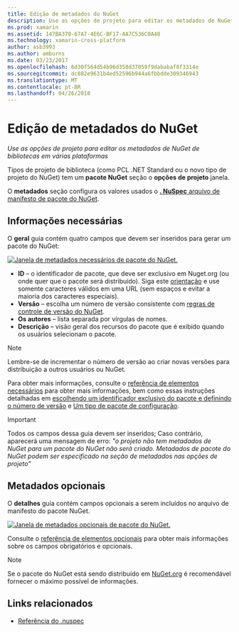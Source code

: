 ```yaml
---
title: Edição de metadados do NuGet
description: Use as opções de projeto para editar os metadados de NuGet de bibliotecas em várias plataformas
ms.prod: xamarin
ms.assetid: 147BA370-67A7-4E6C-BF17-AA7C536C0A48
ms.technology: xamarin-cross-platform
author: asb3993
ms.author: amburns
ms.date: 03/23/2017
ms.openlocfilehash: 6d30f564d54b96d358d37059f9dababaf8f3314e
ms.sourcegitcommit: dc882e9631b4ed52596b944a6fbbdde309346943
ms.translationtype: MT
ms.contentlocale: pt-BR
ms.lasthandoff: 04/26/2018
---
```

# <a name="editing-nuget-metadata"></a>Edição de metadados do NuGet

_Use as opções de projeto para editar os metadados de NuGet de bibliotecas em várias plataformas_

Tipos de projeto de biblioteca (como PCL .NET Standard ou o novo tipo de projeto do NuGet) tem um **pacote NuGet** seção o **opções de projeto** janela.

O **metadados** seção configura os valores usados o [ **. NuSpec** arquivo de manifesto de pacote do NuGet](https://docs.microsoft.com/nuget/create-packages/creating-a-package#the-role-and-structure-of-the-nuspec-file).

## <a name="required-information"></a>Informações necessárias

O **geral** guia contém quatro campos que devem ser inseridos para gerar um pacote do NuGet:

[![](metadata-images/metadata-general-sml.png "Janela de metadados necessários de pacote do NuGet.")](metadata-images/metadata-general.png#lightbox)

- **ID** – o identificador de pacote, que deve ser exclusivo em Nuget.org (ou onde quer que o pacote será distribuído). Siga este [orientação](https://docs.microsoft.com/nuget/create-packages/creating-a-package#choosing-a-unique-package-identifier-and-setting-the-version-number) e use somente caracteres válidos em uma URL (sem espaços e evitar a maioria dos caracteres especiais).
- **Versão** – escolha um número de versão consistente com [regras de controle de versão do NuGet](https://docs.microsoft.com/nuget/create-packages/dependency-versions).
- **Os autores** – lista separada por vírgulas de nomes.
- **Descrição** – visão geral dos recursos do pacote que é exibido quando os usuários selecionam o pacote.

> [!NOTE]
> Lembre-se de incrementar o número de versão ao criar novas versões para distribuição a outros usuários ou NuGet.

Para obter mais informações, consulte o [referência de elementos necessários](https://docs.microsoft.com/nuget/schema/nuspec#required-metadata-elements) para obter mais informações, bem como essas instruções detalhadas em [escolhendo um identificador exclusivo do pacote e definindo o número de versão](https://docs.microsoft.com/nuget/create-packages/creating-a-package#choosing-a-unique-package-identifier-and-setting-the-version-number) e [ Um tipo de pacote de configuração](https://docs.microsoft.com/nuget/create-packages/creating-a-package#setting-a-package-type).

> [!IMPORTANT]
> Todos os campos dessa guia devem ser inseridos; Caso contrário, aparecerá uma mensagem de erro: _"o projeto não tem metadados de NuGet para um pacote do NuGet não será criado. Metadados de pacote do NuGet podem ser especificado na seção de metadados nas opções de projeto"_

## <a name="optional-metadata"></a>Metadados opcionais

O **detalhes** guia contém campos opcionais a serem incluídos no arquivo de manifesto do pacote NuGet.

[![](metadata-images/metadata-detail-sml.png "Janela de metadados opcionais de pacote do NuGet.")](metadata-images/metadata-detail.png#lightbox)

Consulte o [referência de elementos opcionais](https://docs.microsoft.com/nuget/schema/nuspec#optional-metadata-elements) para obter mais informações sobre os campos obrigatórios e opcionais.

> [!NOTE]
> Se o pacote do NuGet está sendo distribuído em [NuGet.org](https://www.nuget.org) é recomendável fornecer o máximo possível de informações.


## <a name="related-links"></a>Links relacionados

- [Referência do .nuspec](https://docs.microsoft.com/nuget/schema/nuspec#general-form-and-schema)
